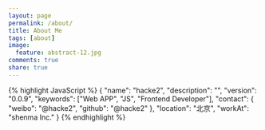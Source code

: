 ```yaml
---
layout: page
permalink: /about/
title: About Me
tags: [about]
image:
  feature: abstract-12.jpg
comments: true
share: true
---
```


{% highlight JavaScript %}
{
  "name": "hacke2",
  "description": "",
  "version": "0.0.9",
  "keywords": ["Web APP", "JS", "Frontend Developer"],
  "contact": {
    "weibo": "@hacke2",
    "github": "@hacke2"
  },
  "location": "北京",
  "workAt": "shenma Inc."
}
{% endhighlight %}
